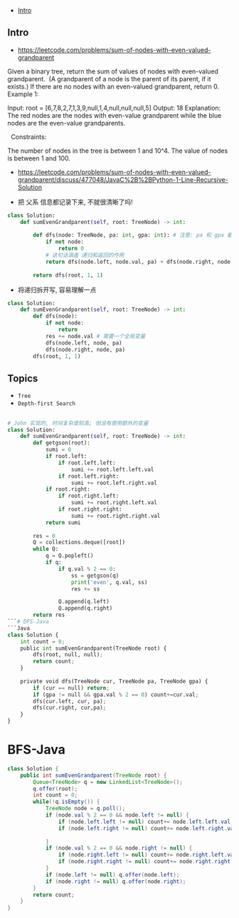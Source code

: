 - [Intro](#intro)

## Intro

- https://leetcode.com/problems/sum-of-nodes-with-even-valued-grandparent

Given a binary tree, return the sum of values of nodes with even-valued grandparent.  (A grandparent of a node is the parent of its parent, if it exists.)
If there are no nodes with an even-valued grandparent, return 0.
 
Example 1:


Input: root = [6,7,8,2,7,1,3,9,null,1,4,null,null,null,5]
Output: 18
Explanation: The red nodes are the nodes with even-value grandparent while the blue nodes are the even-value grandparents.

 
Constraints:

The number of nodes in the tree is between 1 and 10^4.
The value of nodes is between 1 and 100.




- https://leetcode.com/problems/sum-of-nodes-with-even-valued-grandparent/discuss/477048/JavaC%2B%2BPython-1-Line-Recursive-Solution

- 把 父系 信息都记录下来, 不就很清晰了吗!

```py
class Solution:
    def sumEvenGrandparent(self, root: TreeNode) -> int:
    
        def dfs(node: TreeNode, pa: int, gpa: int): # 注意: pa 和 gpa 都用 int
            if not node:
                return 0
            # 这句话涵盖 递归和返回的作用
            return dfs(node.left, node.val, pa) + dfs(node.right, node.val, pa) + (node.val if gpa % 2==0 else 0)
        
        return dfs(root, 1, 1)
```


- 将递归拆开写, 容易理解一点

```py
class Solution:
    def sumEvenGrandparent(self, root: TreeNode) -> int:
        def dfs(node):
            if not node:
                return
            res += node.val # 需要一个全局变量
            dfs(node.left, node, pa)
            dfs(node.right, node, pa)
        dfs(root, 1, 1)

```



## Topics

- `Tree`
- `Depth-first Search`


## 

```py
# John 实现的, 时间复杂度较高; 但没有使用额外的变量
class Solution:
    def sumEvenGrandparent(self, root: TreeNode) -> int:
        def getgson(root):
            sumi = 0
            if root.left:
                if root.left.left:
                    sumi += root.left.left.val
                if root.left.right:
                    sumi += root.left.right.val
            if root.right:
                if root.right.left:
                    sumi += root.right.left.val
                if root.right.right:
                    sumi += root.right.right.val
            return sumi
        
        res = 0
        Q = collections.deque([root])
        while Q:
            q = Q.popleft()
            if q:
                if q.val % 2 == 0:
                    ss = getgson(q)
                    print('even', q.val, ss)
                    res += ss

                Q.append(q.left)
                Q.append(q.right)
        return res
```# DFS-Java
```Java
class Solution {
    int count = 0;
    public int sumEvenGrandparent(TreeNode root) {
        dfs(root, null, null);
        return count;
    }
    
    private void dfs(TreeNode cur, TreeNode pa, TreeNode gpa) {
        if (cur == null) return;
        if (gpa != null && gpa.val % 2 == 0) count+=cur.val;
        dfs(cur.left, cur, pa);
        dfs(cur.right, cur,pa);
    }
}
```

# BFS-Java
```Java
class Solution {
    public int sumEvenGrandparent(TreeNode root) {
        Queue<TreeNode> q = new LinkedList<TreeNode>();
        q.offer(root);
        int count = 0;
        while(!q.isEmpty()) {
            TreeNode node = q.poll();
            if (node.val % 2 == 0 && node.left != null) {
                if (node.left.left != null) count+= node.left.left.val;
                if (node.left.right != null) count+= node.left.right.val;
                
            }
            if (node.val % 2 == 0 && node.right != null) {
                if (node.right.left != null) count+= node.right.left.val;
                if (node.right.right != null) count+= node.right.right.val;
            }
            if (node.left != null) q.offer(node.left);
            if (node.right != null) q.offer(node.right);
        }
        return count;
    }
}
```
